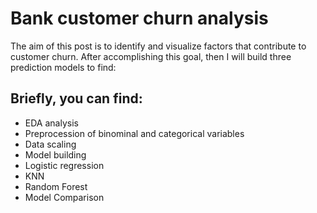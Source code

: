 # Bank customer churn analysis

The aim of this post is to identify and visualize factors that contribute to customer churn. After accomplishing this goal, then I will build three prediction models to find:

## Briefly, you can find:
- EDA analysis
- Preprocession of binominal and categorical variables
- Data scaling
- Model building
- Logistic regression
- KNN
- Random Forest
- Model Comparison 
